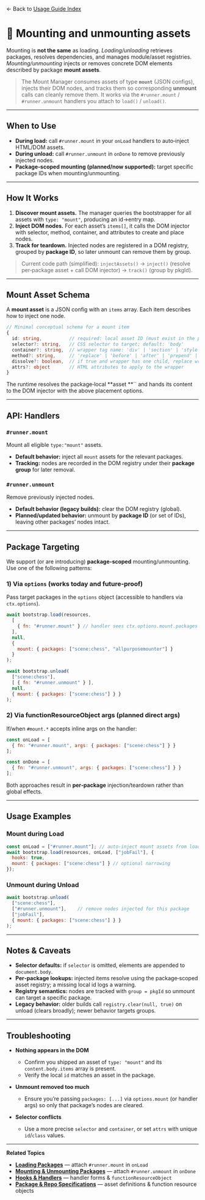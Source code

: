 ← Back to [Usage Guide Index](TOC.md)

# 🧰 Mounting and unmounting assets

Mounting is **not the same** as loading. *Loading/unloading* retrieves packages, resolves dependencies, and manages module/asset registries. *Mounting/unmounting* injects or removes concrete DOM elements described by package **mount assets**.

> The Mount Manager consumes assets of type **`mount`** (JSON configs), injects their DOM nodes, and tracks them so corresponding **unmount** calls can cleanly remove them. It works via the `#runner.mount` / `#runner.unmount` handlers you attach to `load()` / `unload()`.

---

## When to Use

* **During load:** call `#runner.mount` in your `onLoad` handlers to auto‑inject HTML/DOM assets.
* **During unload:** call `#runner.unmount` in `onDone` to remove previously injected nodes.
* **Package‑scoped mounting (planned/now supported):** target specific package IDs when mounting/unmounting.

---

## How It Works

1. **Discover mount assets.** The manager queries the bootstrapper for all assets with `type: "mount"`, producing an id→entry map.
2. **Inject DOM nodes.** For each asset’s `items[]`, it calls the DOM injector with selector, method, container, and attributes to create and place nodes.
3. **Track for teardown.** Injected nodes are registered in a DOM registry, grouped by **package ID**, so later unmount can remove them by group.

> Current code path (simplified): `injectAssets()` → `inject()` (resolve per‑package asset + call DOM injector) → `track()` (group by pkgId).

---

## Mount Asset Schema

A **mount asset** is a JSON config with an `items` array. Each item describes how to inject one node.

```ts
// Minimal conceptual schema for a mount item
{
  id: string,          // required: local asset ID (must exist in the package)
  selector?: string,   // CSS selector to target; default: 'body'
  container?: string,  // wrapper tag name: 'div' | 'section' | 'style' | 'template' | ...
  method?: string,     // 'replace' | 'before' | 'after' | 'prepend' | 'append' (default: 'append')
  dissolve?: boolean,  // if true and wrapper has one child, replace wrapper with its child
  attrs?: object       // HTML attributes to apply to the wrapper
}
```

The runtime resolves the package‑local \*\*asset \*\*\`\` and hands its content to the DOM injector with the above placement options.

---

## API: Handlers

### `#runner.mount`

Mount all eligible `type:"mount"` assets.

* **Default behavior:** inject all `mount` assets for the relevant packages.
* **Tracking:** nodes are recorded in the DOM registry under their **package group** for later removal.

### `#runner.unmount`

Remove previously injected nodes.

* **Default behavior (legacy builds):** clear the DOM registry (global).
* **Planned/updated behavior:** unmount by **package ID** (or set of IDs), leaving other packages’ nodes intact.

---

## Package Targeting

We support (or are introducing) **package‑scoped** mounting/unmounting. Use one of the following patterns:

### 1) Via `options` (works today and future‑proof)

Pass target packages in the `options` object (accessible to handlers via `ctx.options`).

```js
await bootstrap.load(resources,
  [
    { fn: "#runner.mount" } // handler sees ctx.options.mount.packages
  ],
  null,
  {
    mount: { packages: ["scene:chess", "allpurposemounter"] }
  }
);

await bootstrap.unload(
  ["scene:chess"],
  [ { fn: "#runner.unmount" } ],
  null,
  { mount: { packages: ["scene:chess"] } }
);
```

### 2) Via functionResourceObject args (planned direct args)

If/when `#mount.*` accepts inline args on the handler:

```js
const onLoad = [
  { fn: "#runner.mount", args: { packages: ["scene:chess"] } }
];

const onDone = [
  { fn: "#runner.unmount", args: { packages: ["scene:chess"] } }
];
```

Both approaches result in **per‑package** injection/teardown rather than global effects.

---

## Usage Examples

### Mount during Load

```js
const onLoad = ["#runner.mount"]; // auto‑inject mount assets from loaded packages
await bootstrap.load(resources, onLoad, ["jobFail"], {
  hooks: true,
  mount: { packages: ["scene:chess"] } // optional narrowing
});
```

### Unmount during Unload

```js
await bootstrap.unload(
  ["scene:chess"],
  ["#runner.unmount"],    // remove nodes injected for this package
  ["jobFail"],
  { mount: { packages: ["scene:chess"] } }
);
```

---

## Notes & Caveats

* **Selector defaults:** if `selector` is omitted, elements are appended to `document.body`.
* **Per‑package lookups:** injected items resolve using the package‑scoped asset registry; a missing local id logs a warning.
* **Registry semantics:** nodes are tracked with `group = pkgId` so unmount can target a specific package.
* **Legacy behavior:** older builds call `registry.clear(null, true)` on unload (clears broadly); newer behavior targets groups.

---

## Troubleshooting

* **Nothing appears in the DOM**

  * Confirm you shipped an asset of `type: "mount"` and its `content.body.items` array is present.
  * Verify the local `id` matches an asset in the package.
* **Unmount removed too much**

  * Ensure you’re passing `packages: [...]` via `options.mount` (or handler args) so only that package’s nodes are cleared.
* **Selector conflicts**

  * Use a more precise `selector` and `container`, or set `attrs` with unique `id`/`class` values.

---

**Related Topics**

* **[Loading Packages](LOADING_PACKAGES.md)** — attach `#runner.mount` in `onLoad`
* **[Mounting & Unmounting Packages](MOUNTING.md)** — attach `#runner.unmount` in `onDone`
* **[Hooks & Handlers](HOOKS_AND_HANDLERS.md)** — handler forms & `functionResourceObject`
* **[Package & Repo Specifications](PACKAGE_SPECIFICATIONS.md)** — asset definitions & function resource objects
